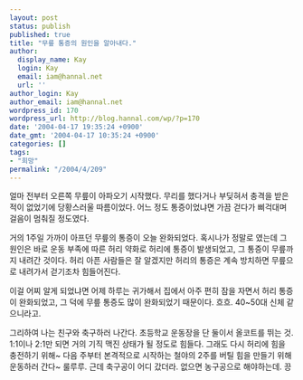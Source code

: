 ```yaml
---
layout: post
status: publish
published: true
title: "무릎 통증의 원인을 알아내다."
author:
  display_name: Kay
  login: Kay
  email: iam@hannal.net
  url: ''
author_login: Kay
author_email: iam@hannal.net
wordpress_id: 170
wordpress_url: http://blog.hannal.com/wp/?p=170
date: '2004-04-17 19:35:24 +0900'
date_gmt: '2004-04-17 10:35:24 +0900'
categories: []
tags:
- "희망"
permalink: "/2004/4/209"
---
```

<p>얼마 전부터 오른쪽 무릎이 아파오기 시작했다. 무리를 했다거나 부딪혀서 충격을 받은 적이 없었기에 당황스러울 따름이었다. 어느 정도 통증이었냐면 가끔 걷다가 삐걱대며 걸음이 멈춰질 정도였다.</p>
<p>거의 1주일 가까이 아프던 무릎의 통증이 오늘 완화되었다. 혹시나가 정말로 였는데 그 원인은 바로 운동 부족에 따른 허리 약화로 허리에 통증이 발생되었고, 그 통증이 무릎까지 내려간 것이다. 허리 아픈 사람들은 잘 알겠지만 허리의 통증은 계속 방치하면 무릎으로 내려가서 걷기조차 힘들어진다.</p>
<p>이걸 어찌 알게 되었냐면 어제 하루는 귀가해서 집에서 아주 편히 잠을 자면서 허리 통증이 완화되었고, 그 덕에 무릎 통증도 많이 완화되었기 때문이다. 흐흐. 40~50대 신체 같으니라고.</p>
<p>그리하여 나는 친구와 축구하러 나간다. 초등학교 운동장을 단 둘이서 올코트를 뛰는 것. 1:1이나 2:1만 되면 거의 기직 맥진 상태가 될 정도로 힘들다. 그래도 다시 허리에 힘을 충전하기 위해~ 다음 주부터 본격적으로 시작하는 철야의 2주를 버틸 힘을 만들기 위해 운동하러 간다~ 룰루루. 근데 축구공이 어디 갔더라. 없으면 농구공으로 해야하는데. 끙</p>
